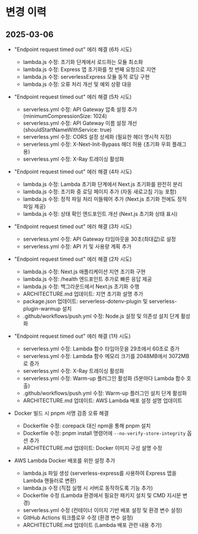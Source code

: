 # 변경 이력

## 2025-03-06
- "Endpoint request timed out" 에러 해결 (6차 시도)
  - lambda.js 수정: 초기화 단계에서 로드하는 모듈 최소화
  - lambda.js 수정: Express 앱 초기화를 첫 번째 요청으로 지연
  - lambda.js 수정: serverlessExpress 모듈 동적 로딩 구현
  - lambda.js 수정: 오류 처리 개선 및 예외 상황 대응

- "Endpoint request timed out" 에러 해결 (5차 시도)
  - serverless.yml 수정: API Gateway 압축 설정 추가 (minimumCompressionSize: 1024)
  - serverless.yml 수정: API Gateway 이름 설정 개선 (shouldStartNameWithService: true)
  - serverless.yml 수정: CORS 설정 상세화 (필요한 헤더 명시적 지정)
  - serverless.yml 수정: X-Next-Init-Bypass 헤더 허용 (초기화 우회 플래그용)
  - serverless.yml 수정: X-Ray 트레이싱 활성화

- "Endpoint request timed out" 에러 해결 (4차 시도)
  - lambda.js 수정: Lambda 초기화 단계에서 Next.js 초기화를 완전히 분리
  - lambda.js 수정: 초기화 중 로딩 페이지 추가 (자동 새로고침 기능 포함)
  - lambda.js 수정: 정적 파일 처리 미들웨어 추가 (Next.js 초기화 전에도 정적 파일 제공)
  - lambda.js 수정: 상태 확인 엔드포인트 개선 (Next.js 초기화 상태 표시)

- "Endpoint request timed out" 에러 해결 (3차 시도)
  - serverless.yml 수정: API Gateway 타임아웃을 30초(최대값)로 설정
  - serverless.yml 수정: API 키 및 사용량 계획 추가

- "Endpoint request timed out" 에러 해결 (2차 시도)
  - lambda.js 수정: Next.js 애플리케이션 지연 초기화 구현
  - lambda.js 수정: /health 엔드포인트 추가로 빠른 응답 제공
  - lambda.js 수정: 백그라운드에서 Next.js 초기화 수행
  - ARCHITECTURE.md 업데이트: 지연 초기화 설명 추가
  - package.json 업데이트: serverless-dotenv-plugin 및 serverless-plugin-warmup 설치
  - .github/workflows/push.yml 수정: Node.js 설정 및 의존성 설치 단계 활성화

- "Endpoint request timed out" 에러 해결 (1차 시도)
  - serverless.yml 수정: Lambda 함수 타임아웃을 29초에서 60초로 증가
  - serverless.yml 수정: Lambda 함수 메모리 크기를 2048MB에서 3072MB로 증가
  - serverless.yml 수정: X-Ray 트레이싱 활성화
  - serverless.yml 수정: Warm-up 플러그인 활성화 (5분마다 Lambda 함수 호출)
  - .github/workflows/push.yml 수정: Warm-up 플러그인 설치 단계 활성화
  - ARCHITECTURE.md 업데이트: AWS Lambda 배포 설정 설명 업데이트

- Docker 빌드 시 pnpm 서명 검증 오류 해결
  - Dockerfile 수정: corepack 대신 npm을 통해 pnpm 설치
  - Dockerfile 수정: pnpm install 명령어에 `--no-verify-store-integrity` 옵션 추가
  - ARCHITECTURE.md 업데이트: Docker 이미지 구성 설명 수정

- AWS Lambda Docker 배포를 위한 설정 추가
  - lambda.js 파일 생성 (serverless-express를 사용하여 Express 앱을 Lambda 핸들러로 변환)
  - lambda.js 수정 (직접 실행 시 서버로 동작하도록 기능 추가)
  - Dockerfile 수정 (Lambda 환경에서 필요한 패키지 설치 및 CMD 지시문 변경)
  - serverless.yml 수정 (컨테이너 이미지 기반 배포 설정 및 환경 변수 설정)
  - GitHub Actions 워크플로우 수정 (환경 변수 설정)
  - ARCHITECTURE.md 업데이트 (Lambda 배포 관련 내용 추가)
